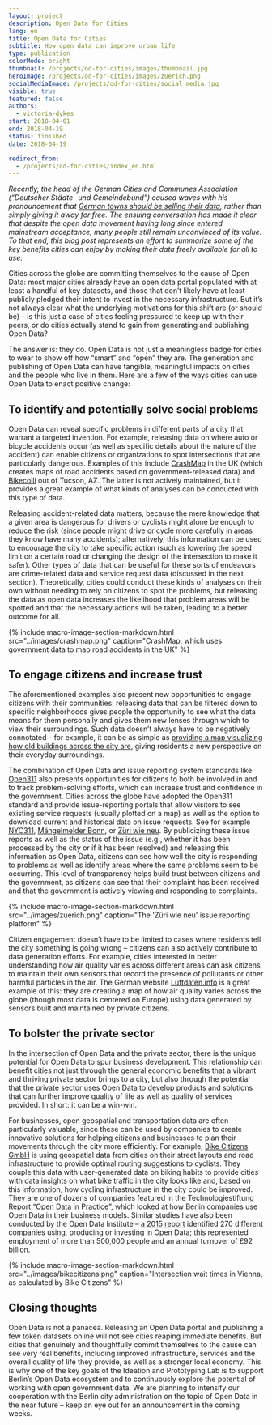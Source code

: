 ```yaml
---
layout: project
description: Open Data for Cities
lang: en
title: Open Data for Cities
subtitle: How open data can improve urban life
type: publication
colorMode: bright
thumbnail: /projects/od-for-cities/images/thumbnail.jpg
heroImage: /projects/od-for-cities/images/zuerich.png
socialMediaImage: /projects/od-for-cities/social_media.jpg
visible: true
featured: false
authors:
  - victoria-dykes
start: 2018-04-01
end: 2018-04-19
status: finished
date: 2018-04-19

redirect_from:
  - /projects/od-for-cities/index_en.html
---
```


_Recently, the head of the German Cities and Communes Association (“Deutscher Städte- und Gemeindebund”) caused waves with his pronouncement that [German towns should be selling their data](https://www.swr.de/swraktuell/idee-des-staedte-und-gemeindebundes-daten-verkaufen-fuer-die-buerger/-/id=396/did=21471578/nid=396/1nforlg/index.html), rather than simply giving it away for free. The ensuing conversation has made it clear that despite the open data movement having long since entered mainstream acceptance, many people still remain unconvinced of its value. To that end, this blog post represents an effort to summarize some of the key benefits cities can enjoy by making their data freely available for all to use:_

Cities across the globe are committing themselves to the cause of Open Data: most major cities already have an open data portal populated with at least a handful of key datasets, and those that don’t likely have at least publicly pledged their intent to invest in the necessary infrastructure. But it’s not always clear what the underlying motivations for this shift are (or should be) – is this just a case of cities feeling pressured to keep up with their peers, or do cities actually stand to gain from generating and publishing Open Data?

The answer is: they do. Open Data is not just a meaningless badge for cities to wear to show off how “smart” and “open” they are. The generation and publishing of Open Data can have tangible, meaningful impacts on cities and the people who live in them. Here are a few of the ways cities can use Open Data to enact positive change:

To identify and potentially solve social problems
-------------------------------------------------



Open Data can reveal specific problems in different parts of a city that warrant a targeted invention. For example, releasing data on where auto or bicycle accidents occur (as well as specific details about the nature of the accident) can enable citizens or organizations to spot intersections that are particularly dangerous. Examples of this include [CrashMap](http://www.crashmap.co.uk/) in the UK (which creates maps of road accidents based on government-released data) and [Bikecolli](http://bikecolli.info/) out of Tucson, AZ. The latter is not actively maintained, but it provides a great example of what kinds of analyses can be conducted with this type of data.

Releasing accident-related data matters, because the mere knowledge that a given area is dangerous for drivers or cyclists might alone be enough to reduce the risk (since people might drive or cycle more carefully in areas they know have many accidents); alternatively, this information can be used to encourage the city to take specific action (such as lowering the speed limit on a certain road or changing the design of the intersection to make it safer). Other types of data that can be useful for these sorts of endeavors are crime-related data and service request data (discussed in the next section). Theoretically, cities could conduct these kinds of analyses on their own without needing to rely on citizens to spot the problems, but releasing the data as open data increases the likelihood that problem areas will be spotted and that the necessary actions will be taken, leading to a better outcome for all.

{% include macro-image-section-markdown.html src="../images/crashmap.png" caption="CrashMap, which uses government data to map road accidents in the UK" %}

To engage citizens and increase trust
-------------------------------------



The aforementioned examples also present new opportunities to engage citizens with their communities: releasing data that can be filtered down to specific neighborhoods gives people the opportunity to see what the data means for them personally and gives them new lenses through which to view their surroundings. Such data doesn’t always have to be negatively connotated – for example, it can be as simple as [providing a map visualizing how old buildings across the city are](https://fbinter.stadt-berlin.de/fb/index.jsp?loginkey=showMap&mapId=k06_12baualter@senstadt), giving residents a new perspective on their everyday surroundings.

The combination of Open Data and issue reporting system standards like [Open311](http://www.open311.org/) also presents opportunities for citizens to both be involved in and to track problem-solving efforts, which can increase trust and confidence in the government. Cities across the globe have adopted the Open311 standard and provide issue-reporting portals that allow visitors to see existing service requests (usually plotted on a map) as well as the option to download current and historical data on issue requests. See for example [NYC311](https://nycopendata.socrata.com/Social-Services/311-Service-Requests-from-2010-to-Present/erm2-nwe9), [Mängelmelder Bonn](https://anliegen.bonn.de/), or [Züri wie neu](https://www.zueriwieneu.ch/). By publicizing these issue reports as well as the status of the issue (e.g., whether it has been processed by the city or if it has been resolved) and releasing this information as Open Data, citizens can see how well the city is responding to problems as well as identify areas where the same problems seem to be occurring. This level of transparency helps build trust between citizens and the government, as citizens can see that their complaint has been received and that the government is actively viewing and responding to complaints.

{% include macro-image-section-markdown.html src="../images/zuerich.png" caption="The 'Züri wie neu' issue reporting platform" %}

Citizen engagement doesn’t have to be limited to cases where residents tell the city something is going wrong – citizens can also actively contribute to data generation efforts. For example, cities interested in better understanding how air quality varies across different areas can ask citizens to maintain their own sensors that record the presence of pollutants or other harmful particles in the air. The German website [Luftdaten.info](https://luftdaten.info/) is a great example of this: they are creating a map of how air quality varies across the globe (though most data is centered on Europe) using data generated by sensors built and maintained by private citizens.

To bolster the private sector
-----------------------------



In the intersection of Open Data and the private sector, there is the unique potential for Open Data to spur business development. This relationship can benefit cities not just through the general economic benefits that a vibrant and thriving private sector brings to a city, but also through the potential that the private sector uses Open Data to develop products and solutions that can further improve quality of life as well as quality of services provided. In short: it can be a win-win.

For businesses, open geospatial and transportation data are often particularly valuable, since these can be used by companies to create innovative solutions for helping citizens and businesses to plan their movements through the city more efficiently. For example, [Bike Citizens GmbH](https://www.bikecitizens.net/de/) is using geospatial data from cities on their street layouts and road infrastructure to provide optimal routing suggestions to cyclists. They couple this data with user-generated data on biking habits to provide cities with data insights on what bike traffic in the city looks like and, based on this information, how cycling infrastructure in the city could be improved. They are one of dozens of companies featured in the Technologiestiftung Report [“Open Data in Practice”](https://www.technologiestiftung-berlin.de/en/projects/projects/open-data-in-practice/), which looked at how Berlin companies use Open Data in their business models. Similar studies have also been conducted by the Open Data Institute – [a 2015 report](https://theodi.org/article/open-data-means-business/) identified 270 different companies using, producing or investing in Open Data; this represented employment of more than 500,000 people and an annual turnover of £92 billion.

{% include macro-image-section-markdown.html src="../images/bikecitizens.png" caption="Intersection wait times in Vienna, as calculated by Bike Citizens" %}

Closing thoughts
----------------



Open Data is not a panacea. Releasing an Open Data portal and publishing a few token datasets online will not see cities reaping immediate benefits. But cities that genuinely and thoughtfully commit themselves to the cause can see very real benefits, including improved infrastructure, services and the overall quality of life they provide, as well as a stronger local economy. This is why one of the key goals of the Ideation and Prototyping Lab is to support Berlin’s Open Data ecosystem and to continuously explore the potential of working with open government data. We are planning to intensify our cooperation with the Berlin city administration on the topic of Open Data in the near future – keep an eye out for an announcement in the coming weeks.
